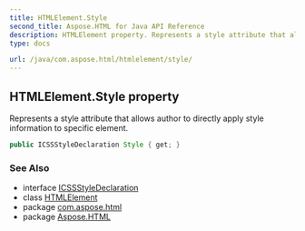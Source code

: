 ```yaml
---
title: HTMLElement.Style
second_title: Aspose.HTML for Java API Reference
description: HTMLElement property. Represents a style attribute that allows author to directly apply style information to specific element
type: docs

url: /java/com.aspose.html/htmlelement/style/
---
```

## HTMLElement.Style property

Represents a style attribute that allows author to directly apply style information to specific element.

```java
public ICSSStyleDeclaration Style { get; }
```

### See Also

* interface [ICSSStyleDeclaration](../../../com.aspose.html.dom.css/icssstyledeclaration/)
* class [HTMLElement](../)
* package [com.aspose.html](../../../com.aspose.html/)
* package [Aspose.HTML](../../../)
